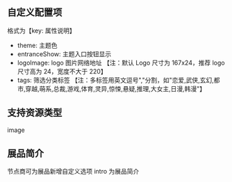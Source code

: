 ## 自定义配置项

格式为【key: 属性说明】

- theme: 主题色
- entranceShow: 主题入口按钮显示
- logoImage: logo 图片网络地址 【注：默认 Logo 尺寸为 167x24，推荐 logo 尺寸高为 24，宽度不大于 220】
- tags: 筛选分类标签 【注：多标签用英文逗号","分割，如"恋爱,武侠,玄幻,都市,穿越,萌系,总裁,游戏,体育,灵异,惊悚,悬疑,推理,大女主,日漫,韩漫"】

## 支持资源类型

image

## 展品简介

节点商可为展品新增自定义选项 intro 为展品简介

